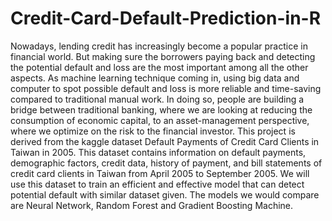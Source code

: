 # Credit-Card-Default-Prediction-in-R

Nowadays, lending credit has increasingly become a popular practice in financial world. But making sure the borrowers paying back and detecting the potential default and loss are the most important among all the other aspects. As machine learning technique coming in, using big data and computer to spot possible default and loss is more reliable and time-saving compared to traditional manual work. In doing so, people are building a bridge between traditional banking, where we are looking at reducing the consumption of economic capital, to an asset-management perspective, where we optimize on the risk to the financial investor.
This project is derived from the kaggle dataset Default Payments of Credit Card Clients in Taiwan in 2005. This dataset contains information on default payments, demographic factors, credit data, history of payment, and bill statements of credit card clients in Taiwan from April 2005 to September 2005. We will use this dataset to train an efficient and effective model that can detect potential default with similar dataset given. The models we would compare are Neural Network, Random Forest and Gradient Boosting Machine.
